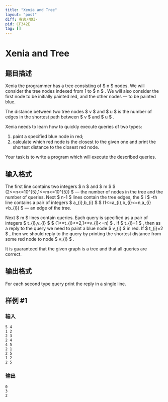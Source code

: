 ```yaml
---
title: "Xenia and Tree"
layout: "post"
diff: 省选/NOI-
pid: CF342E
tag: []
---
```


# Xenia and Tree

## 题目描述

Xenia the programmer has a tree consisting of $ n $ nodes. We will consider the tree nodes indexed from 1 to $ n $ . We will also consider the first node to be initially painted red, and the other nodes — to be painted blue.

The distance between two tree nodes $ v $ and $ u $ is the number of edges in the shortest path between $ v $ and $ u $ .

Xenia needs to learn how to quickly execute queries of two types:

1. paint a specified blue node in red;
2. calculate which red node is the closest to the given one and print the shortest distance to the closest red node.

Your task is to write a program which will execute the described queries.

## 输入格式

The first line contains two integers $ n $ and $ m $ $ (2<=n<=10^{5},1<=m<=10^{5}) $ — the number of nodes in the tree and the number of queries. Next $ n-1 $ lines contain the tree edges, the $ i $ -th line contains a pair of integers $ a_{i},b_{i} $ $ (1<=a_{i},b_{i}<=n,a_{i}≠b_{i}) $ — an edge of the tree.

Next $ m $ lines contain queries. Each query is specified as a pair of integers $ t_{i},v_{i} $ $ (1<=t_{i}<=2,1<=v_{i}<=n) $ . If $ t_{i}=1 $ , then as a reply to the query we need to paint a blue node $ v_{i} $ in red. If $ t_{i}=2 $ , then we should reply to the query by printing the shortest distance from some red node to node $ v_{i} $ .

It is guaranteed that the given graph is a tree and that all queries are correct.

## 输出格式

For each second type query print the reply in a single line.

## 样例 #1

### 输入

```
5 4
1 2
2 3
2 4
4 5
2 1
2 5
1 2
2 5

```

### 输出

```
0
3
2

```

